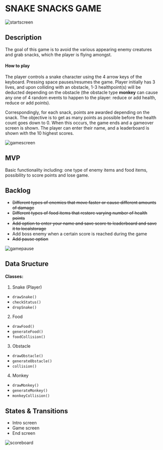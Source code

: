# SNAKE SNACKS GAME

![startscreen](https://user-images.githubusercontent.com/61108220/105641659-8cc03480-5e85-11eb-83f5-2d1f8ae63ca4.png)

## Description

The goal of this game is to avoid the various appearing enemy creatures and grab snacks, which the player is flying amongst.

#### How to play ####

The player controls a snake character using the 4 arrow keys of the keyboard. Pressing space pauses/resumes the game. Player initially has 3 lives, and upon colliding with an obstacle, 1-3 healthpoint(s) will be deducted depending on the obstacle (the obstacle type **monkey** can cause any one of 4 random events to happen to the player: reduce or add health, reduce or add points).

Correspondingly, for each snack, points are awarded depending on the snack. The objective is to get as many points as possible before the health count goes down to 0.
When this occurs, the game ends and a gameover screen is shown. The player can enter their name, and a leaderboard is shown with the 10 highest scores.

![gamescreen](https://user-images.githubusercontent.com/61108220/105641666-99dd2380-5e85-11eb-8598-5c6991d86bc0.png)

## MVP

Basic functionality including: one type of enemy items and food items, possibility to score points and lose game.

## Backlog

- ~~Different types of enemies that move faster or cause different amounts of damage~~
- ~~Different types of food items that restore varying number of health points~~
- ~~Add option to enter your name and save score to leaderboard and save it to localstorage~~
- Add boss enemy when a certain score is reached during the game
- ~~Add pause option~~

![gamepause](https://user-images.githubusercontent.com/61108220/105881014-4e04b880-6004-11eb-8c5a-2458158e7438.png)

## Data Sructure

#### Classes:
1. Snake (Player)
- ```drawSnake()```
- ```checkStatus()```
- ```dropSnake()```

2. Food
- ```drawFood()```
- ```generateFood()```
- ```foodCollision()```

3. Obstacle
- ```drawObstacle()```
- ```generateObstacle()```
- ```collision()```

4. Monkey
- ```drawMonkey()```
- ```generateMonkey()```
- ```monkeyCollision()```


## States & Transitions

- Intro screen
- Game screen
- End screen

![scoreboard](https://user-images.githubusercontent.com/61108220/105982634-d3857880-6097-11eb-86b4-494c7ef1a1f6.png)




